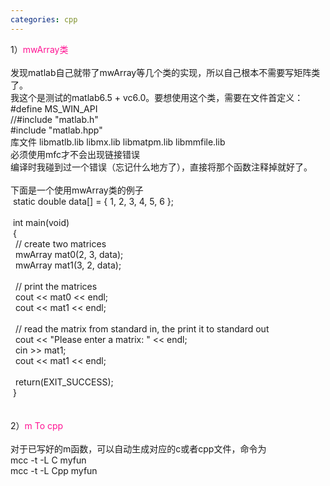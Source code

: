 ```yaml
---
categories: cpp
---
```

1）<FONT color=#ff1493>mwArray类<BR></FONT><BR>发现matlab自己就带了mwArray等几个类的实现，所以自己根本不需要写矩阵类了。<BR>我这个是测试的matlab6.5 + vc6.0。要想使用这个类，需要在文件首定义：<BR>#define MS_WIN_API<BR>//#include "matlab.h"<BR>#include "matlab.hpp"<BR>库文件 libmatlb.lib libmx.lib libmatpm.lib libmmfile.lib<BR>必须使用mfc才不会出现链接错误<BR>编译时我碰到过一个错误（忘记什么地方了），直接将那个函数注释掉就好了。<BR><BR>下面是一个使用mwArray类的例子<BR>&nbsp;static double data[] = { 1, 2, 3, 4, 5, 6 };<BR>&nbsp;<BR>&nbsp;int main(void)<BR>&nbsp;{<BR>&nbsp;&nbsp;// create two matrices<BR>&nbsp;&nbsp;mwArray mat0(2, 3, data);<BR>&nbsp;&nbsp;mwArray mat1(3, 2, data);<BR>&nbsp;&nbsp;<BR>&nbsp;&nbsp;// print the matrices<BR>&nbsp;&nbsp;cout &lt;&lt; mat0 &lt;&lt; endl;<BR>&nbsp;&nbsp;cout &lt;&lt; mat1 &lt;&lt; endl;<BR>&nbsp;&nbsp;<BR>&nbsp;&nbsp;// read the matrix from standard in, the print it to standard out<BR>&nbsp;&nbsp;cout &lt;&lt; "Please enter a matrix: " &lt;&lt; endl;<BR>&nbsp;&nbsp;cin &gt;&gt; mat1;<BR>&nbsp;&nbsp;cout &lt;&lt; mat1 &lt;&lt; endl;<BR>&nbsp;&nbsp;<BR>&nbsp;&nbsp;return(EXIT_SUCCESS);<BR>&nbsp;}<BR><BR><BR>2）<FONT color=#ff1493>m To cpp</FONT><BR><BR>对于已写好的m函数，可以自动生成对应的c或者cpp文件，命令为<BR>mcc -t -L C myfun<BR>mcc -t -L Cpp myfun<BR>